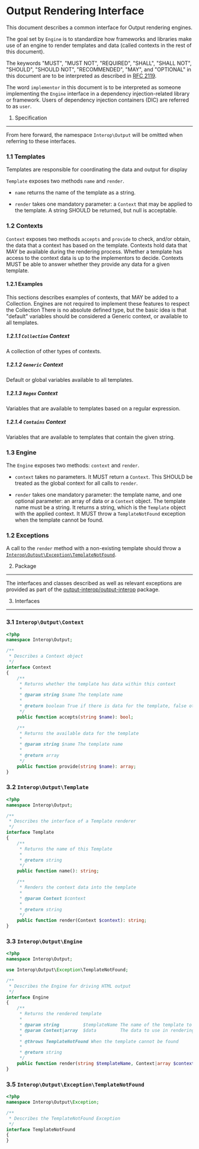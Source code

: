Output Rendering Interface
==========================

This document describes a common interface for Output rendering engines.

The goal set by `Engine` is to standardize how frameworks and libraries make use of an
engine to render templates and data (called contexts in the rest of this document).

The keywords "MUST", "MUST NOT", "REQUIRED", "SHALL", "SHALL NOT", "SHOULD",
"SHOULD NOT", "RECOMMENDED", "MAY", and "OPTIONAL" in this document are to be
interpreted as described in [RFC 2119][].

The word `implementor` in this document is to be interpreted as someone
implementing the `Engine` interface in a dependency injection-related library or framework.
Users of dependency injection containers (DIC) are referred to as `user`.

[RFC 2119]: http://tools.ietf.org/html/rfc2119

1. Specification
-----------------

From here forward, the namespace `Interop\Output` will be omitted when
referring to these interfaces.

### 1.1 Templates

Templates are responsible for coordinating the data and output for display 

`Template` exposes two methods `name` and `render`.

- `name` returns the name of the template as a string.

- `render` takes one mandatory parameter: a `Context` that may be
  applied to the template. A string SHOULD be returned, but null is acceptable.

### 1.2 Contexts

`Context` exposes two methods `accepts` and `provide` to check,
and/or obtain, the data that a context has based on the template. Contexts
hold data that MAY be available during the rendering process. Whether a 
template has access to the context data is up to the implementors to decide. 
Contexts MUST be able to answer whether they provide any data for a given template.

#### 1.2.1 Examples

This sections describes examples of contexts, that MAY be added to a Collection.
Engines are not required to implement these features to respect the Collection
There is no absolute defined type, but the basic idea is that "default" variables
should be considered a Generic context, or available to all templates.

##### 1.2.1.1 `Collection` Context

A collection of other types of contexts.

##### 1.2.1.2 `Generic` Context

Default or global variables available to all templates.

##### 1.2.1.3 `Regex` Context

Variables that are available to templates based on a regular expression.

##### 1.2.1.4 `Contains` Context

Variables that are available to templates that contain the given string.

### 1.3 Engine

The `Engine` exposes two methods: `context` and `render`.

- `context` takes no parameters. It MUST return a `Context`. This SHOULD
   be treated as the global context for all calls to `render`.
 
- `render` takes one mandatory parameter: the template name, and one
  optional parameter: an array of data or a `Context` object. The
  template name must be a string. It returns a string, which is the `Template`
  object with the applied context. It MUST throw a `TemplateNotFound`
  exception when the template cannot be found.

### 1.2 Exceptions

A call to the `render` method with a non-existing template should throw a 
[`Interop\Output\Exception\TemplateNotFound`](../src/Exception/TemplateNotFound.php).

2. Package
----------

The interfaces and classes described as well as relevant exceptions are provided as part of the
[output-interop/output-interop](https://packagist.org/packages/output-interop/output-interop) package.

3. Interfaces
-------------

### 3.1 `Interop\Output\Context`

```php
<?php
namespace Interop\Output;

/**
 * Describes a Context object
 */
interface Context
{
	/**
	 * Returns whether the template has data within this context
	 *
	 * @param string $name The template name
	 *
	 * @return boolean True if there is data for the template, false otherwise
	 */
	public function accepts(string $name): bool;

	/**
	 * Returns the available data for the template
	 *
	 * @param string $name The template name
	 *
	 * @return array
	 */
	public function provide(string $name): array;
}
```

### 3.2 `Interop\Output\Template`

```php
<?php
namespace Interop\Output;

/**
 * Describes the interface of a Template renderer
 */
interface Template
{
	/**
	 * Returns the name of this Template
	 *
	 * @return string
	 */
	public function name(): string;

	/**
	 * Renders the context data into the template
	 *
	 * @param Context $context
	 *
	 * @return string
	 */
	public function render(Context $context): string;
}
```

### 3.3 `Interop\Output\Engine`

```php
<?php
namespace Interop\Output;

use Interop\Output\Exception\TemplateNotFound;

/**
 * Describes the Engine for driving HTML output
 */
interface Engine
{
	/**
	 * Returns the rendered template
	 *
	 * @param string         $templateName The name of the template to use
	 * @param Context|array  $data         The data to use in rendering the template
	 *
	 * @throws TemplateNotFound When the template cannot be found
	 *
	 * @return string
	 */
	public function render(string $templateName, Context|array $context = []): string;
}
```

### 3.5 `Interop\Output\Exception\TemplateNotFound`

```php
<?php
namespace Interop\Output\Exception;

/**
 * Describes the TemplateNotFound Exception
 */
interface TemplateNotFound
{
}
```